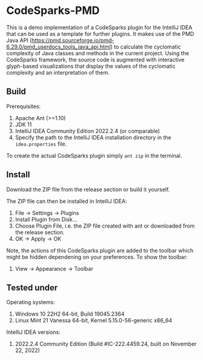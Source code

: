 # CodeSparks-PMD

This is a demo implementation of a CodeSparks plugin for the IntelliJ IDEA that can be used as a template for further plugins. It makes use of the PMD Java API (https://pmd.sourceforge.io/pmd-6.29.0/pmd_userdocs_tools_java_api.html) to calculate the cyclomatic complexity of Java classes and methods in the current project. Using the CodeSparks framework, the source code is augmented with interactive glyph-based visualizations that display the values of the cyclomatic complexity and an interpretation of them.

## Build

Prerequisites: 

1. Apache Ant (>=1.10)
2. JDK 11
3. IntelliJ IDEA Community Edition 2022.2.4 (or comparable)
3. Specify the path to the IntelliJ IDEA installation directory in the `idea.properties` file.

To create the actual CodeSparks plugin simply `ant zip` in the terminal. 

## Install

Download the ZIP file from the release section or build it yourself.

The ZIP file can then be installed in IntelliJ IDEA:

1. File &rarr; Settings &rarr; Plugins
2. Install Plugin from Disk...
3. Choose Plugin File, i.e. the ZIP file created with ant or downloaded from the release section.
4. OK &rarr; Apply &rarr; OK

Note, the actions of this CodeSparks plugin are added to the toolbar which might be hidden dependening on your preferences. To show the toolbar:

1. View &rarr; Appearance &rarr; Toolbar

## Tested under

Operating systems: 

1. Windows 10 22H2 64-bit, Build 19045.2364
2. Linux Mint 21 Vanessa 64-bit, Kernel 5.15.0-56-generic x86_64

IntelliJ IDEA versions:

1. 2022.2.4 Community Edition (Build #IC-222.4459.24, built on November 22, 2022)
